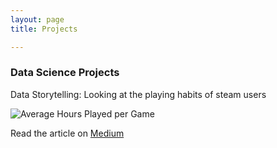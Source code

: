 ```yaml
---
layout: page
title: Projects

---
```


### Data Science Projects

Data Storytelling: Looking at the playing habits of steam users


![Average Hours Played per Game](https://miro.medium.com/max/806/1*khcU_1wP3Lciaj6T2SL1yw.png)


Read the article on [Medium](https://medium.com/@e.nephylum/are-popular-games-played-less-e128de4fe1db)
